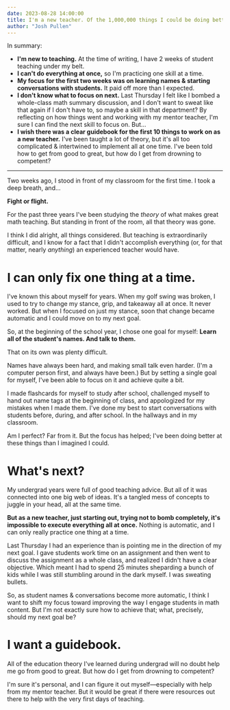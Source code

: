 ```yaml
---
date: 2023-08-28 14:00:00
title: I'm a new teacher. Of the 1,000,000 things I could be doing better, what should I do first?
author: "Josh Pullen"
---
```


In summary:

- **I'm new to teaching.** At the time of writing, I have 2 weeks of student teaching under my belt.
- **I can't do everything at once,** so I'm practicing one skill at a time.
- **My focus for the first two weeks was on learning names & starting conversations with students.** It paid off more than I expected.
- **I don't know what to focus on next.** Last Thursday I felt like I bombed a whole-class math summary discussion, and I don't want to sweat like that again if I don't have to, so maybe a skill in that department? By reflecting on how things went and working with my mentor teacher, I'm sure I can find the next skill to focus on. But...
- **I wish there was a clear guidebook for the first 10 things to work on as a new teacher.** I've been taught a lot of theory, but it's all too complicated & intertwined to implement all at one time. I've been told how to get from good to great, but how do I get from drowning to competent?

---

Two weeks ago, I stood in front of my classroom for the first time. I took a deep breath, and...

**Fight or flight.**

For the past three years I've been studying the _theory_ of what makes great math teaching. But standing in front of the room, all that theory was gone.

I think I did alright, all things considered. But teaching is extraordinarily difficult, and I know for a fact that I didn't accomplish everything (or, for that matter, nearly _anything_) an experienced teacher would have.

# I can only fix one thing at a time.

I've known this about myself for years. When my golf swing was broken, I used to try to change my stance, grip, and takeaway all at once. It never worked. But when I focused on just my stance, soon that change became automatic and I could move on to my next goal.

So, at the beginning of the school year, I chose one goal for myself: **Learn all of the student's names. And talk to them.**

That on its own was plenty difficult.

Names have always been hard, and making small talk even harder. (I'm a computer person first, and always have been.) But by setting a single goal for myself, I've been able to focus on it and achieve quite a bit.

I made flashcards for myself to study after school, challenged myself to hand out name tags at the beginning of class, and appologized for my mistakes when I made them. I've done my best to start conversations with students before, during, and after school. In the hallways and in my classroom.

Am I perfect? Far from it. But the focus has helped; I've been doing better at these things than I imagined I could.

# What's next?

My undergrad years were full of good teaching advice. But all of it was connected into one big web of ideas. It's a tangled mess of concepts to juggle in your head, all at the same time.

**But as a new teacher, just starting out, trying not to bomb completely, it's impossible to execute everything all at once.** Nothing is automatic, and I can only really practice one thing at a time.

Last Thursday I had an experience than is pointing me in the direction of my next goal. I gave students work time on an assignment and then went to discuss the assignment as a whole class, and realized I didn't have a clear objective. Which meant I had to spend 25 minutes sheparding a bunch of kids while I was still stumbling around in the dark myself. I was sweating bullets.

So, as student names & conversations become more automatic, I think I want to shift my focus toward improving the way I engage students in math content. But I'm not exactly sure how to achieve that; what, precisely, should my next goal be?

# I want a guidebook.

All of the education theory I've learned during undergrad will no doubt help me go from good to great. But how do I get from drowning to competent?

I'm sure it's personal, and I can figure it out myself&mdash;especially with help from my mentor teacher. But it would be great if there were resources out there to help with the very first days of teaching.
